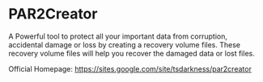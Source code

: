 # PAR2Creator
A Powerful tool to protect all your important data from corruption, accidental damage or loss by creating a recovery volume files. These recovery volume files will help you recover the damaged data or lost files.

Official Homepage: https://sites.google.com/site/tsdarkness/par2creator
